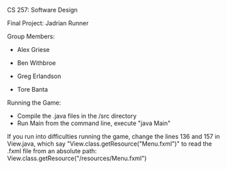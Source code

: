 CS 257: Software Design

Final Project: Jadrian Runner

Group Members:

* Alex Griese

* Ben Withbroe

* Greg Erlandson

* Tore Banta

Running the Game:

- Compile the .java files in the /src directory
- Run Main from the command line, execute "java Main"

If you run into difficulties running the game,
change the lines 136 and 157 in View.java, which say "View.class.getResource("Menu.fxml")"
to read the .fxml file from an absolute path:
View.class.getResource("/resources/Menu.fxml")